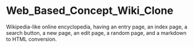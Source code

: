 # Web_Based_Concept_Wiki_Clone
Wikipedia-like online encyclopedia, having an entry page, an index page, a search button, a new page, an edit page, a random page, and a markdown to HTML conversion.

